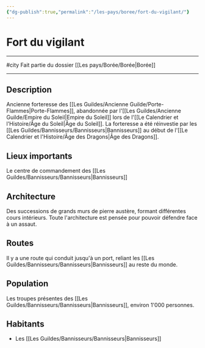 ```yaml
---
{"dg-publish":true,"permalink":"/les-pays/boree/fort-du-vigilant/"}
---
```


# Fort du vigilant
---
#city 
Fait partie du dossier [[Les pays/Borée/Borée\|Borée]]

-------
## Description
Ancienne forteresse des [[Les Guildes/Ancienne Guilde/Porte-Flammes\|Porte-Flammes]], abandonnée par l'[[Les Guildes/Ancienne Guilde/Empire du Soleil\|Empire du Soleil]] lors de l'[[Le Calendrier et l'Histoire/Âge du Soleil\|Âge du Soleil]]. La forteresse a été réinvestie par les [[Les Guildes/Bannisseurs/Bannisseurs\|Bannisseurs]] au début de l'[[Le Calendrier et l'Histoire/Âge des Dragons\|Âge des Dragons]].
## Lieux importants
Le centre de commandement des [[Les Guildes/Bannisseurs/Bannisseurs\|Bannisseurs]]
## Architecture
Des successions de grands murs de pierre austère, formant différentes cours intérieurs. Toute l'architecture est pensée pour pouvoir défendre face à un assaut.
## Routes
Il y a une route qui conduit jusqu'à un port, reliant les [[Les Guildes/Bannisseurs/Bannisseurs\|Bannisseurs]] au reste du monde.
## Population
Les troupes présentes des [[Les Guildes/Bannisseurs/Bannisseurs\|Bannisseurs]], environ 1'000 personnes.
## Habitants
- Les [[Les Guildes/Bannisseurs/Bannisseurs\|Bannisseurs]]